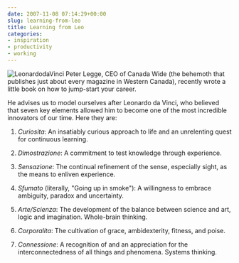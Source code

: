 ```yaml
---
date: 2007-11-08 07:14:29+00:00
slug: learning-from-leo
title: Learning from Leo
categories:
- inspiration
- productivity
- working
---
```


![LeonardodaVinci](http://wordbit.freehostia.com/wp-content/uploads/2007/11/LeonardodaVinci.jpg) Peter Legge, CEO of Canada Wide (the behemoth that publishes just about every magazine in Western Canada), recently wrote a little book on how to jump-start your career. 

He advises us to model ourselves after Leonardo da Vinci, who believed that seven key elements allowed him to become one of the most incredible innovators of our time. Here they are:

1. _Curiosita_: An insatiably curious approach to life and an unrelenting quest for continuous learning.

2. _Dimostrazione_: A commitment to test knowledge through experience.

3. _Sensazione_: The continual refinement of the sense, especially sight, as the means to enliven experience.

4. _Sfumato_ (literally, "Going up in smoke"): A willingness to embrace ambiguity, paradox and uncertainty.

5. _Arte/Scienza_: The development of the balance between science and art, logic and imagination. Whole-brain thinking.

6. _Corporalita_: The cultivation of grace, ambidexterity, fitness, and poise.

7. _Connessione_: A recognition of and an appreciation for the interconnectedness of all things and phenomena. Systems thinking.
